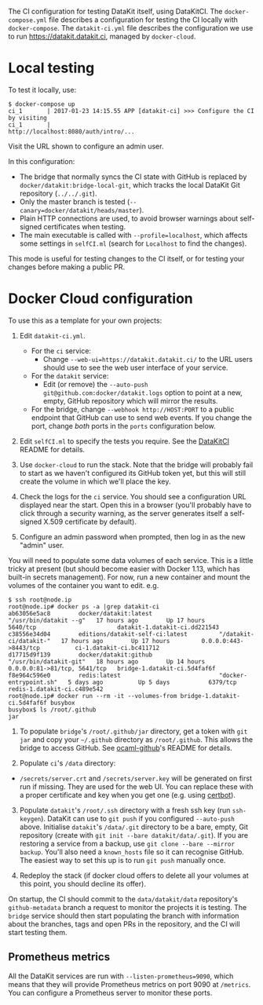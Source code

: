 The CI configuration for testing DataKit itself, using DataKitCI.
The `docker-compose.yml` file describes a configuration for testing the CI locally with `docker-compose`.
The `datakit-ci.yml` file describes the configuration we use to run <https://datakit.datakit.ci>, managed by `docker-cloud`.

# Local testing

To test it locally, use:

```
$ docker-compose up
ci_1       | 2017-01-23 14:15.55 APP [datakit-ci] >>> Configure the CI by visiting
ci_1       |                                      http://localhost:8080/auth/intro/...
```

Visit the URL shown to configure an admin user.

In this configuration:

- The bridge that normally syncs the CI state with GitHub is replaced by `docker/datakit:bridge-local-git`, which tracks the local DataKit Git repository (`../../.git`).
- Only the master branch is tested (`--canary=docker/datakit/heads/master`).
- Plain HTTP connections are used, to avoid browser warnings about self-signed certificates when testing.
- The main executable is called with `--profile=localhost`, which affects some settings in `selfCI.ml` (search for `Localhost` to find the changes).

This mode is useful for testing changes to the CI itself, or for testing your changes before making a public PR.


# Docker Cloud configuration

To use this as a template for your own projects:

1. Edit `datakit-ci.yml`.
   - For the `ci` service:
     - Change `--web-ui=https://datakit.datakit.ci/` to the URL users should use to see the web user interface of your service.
   - For the `datakit` service:
     - Edit (or remove) the `--auto-push git@github.com:docker/datakit.logs` option to point at a new, empty, GitHub repository
       which will mirror the results.
   - For the bridge, change `--webhook http://HOST:PORT` to a public endpoint that GitHub can use to send web events.
     If you change the port, change *both* ports in the `ports` configuration below.

2. Edit `selfCI.ml` to specify the tests you require. See the [DataKitCI][] README for details.

3. Use `docker-cloud` to run the stack. Note that the bridge will probably fail to start as we haven't configured its GitHub token yet, but this will still create the volume in which we'll place the key.

4. Check the logs for the `ci` service. You should see a configuration URL displayed near the start.
   Open this in a browser (you'll probably have to click through a security warning, as the server
   generates itself a self-signed X.509 certificate by default).

5. Configure an admin password when prompted, then log in as the new "admin" user.

You will need to populate some data volumes of each service. This is a little tricky at present (but should become easier with Docker 1.13, which has built-in secrets management). For now, run a new container and mount the volumes of the container you want to edit. e.g.

```
$ ssh root@node.ip
root@node.ip# docker ps -a |grep datakit-ci
ab63056e5ac8        docker/datakit:latest                   "/usr/bin/datakit --g"   17 hours ago        Up 17 hours         5640/tcp                       datakit-1.datakit-ci.dd221543
c38556e34d04        editions/datakit-self-ci:latest         "/datakit-ci/datakit-"   17 hours ago        Up 17 hours         0.0.0.0:443->8443/tcp          ci-1.datakit-ci.bc411712
d17715d9f139        docker/datakit:github                   "/usr/bin/datakit-git"   18 hours ago        Up 14 hours         0.0.0.0:81->81/tcp, 5641/tcp   bridge-1.datakit-ci.5d4faf6f
f8e964c596e0        redis:latest                            "docker-entrypoint.sh"   5 days ago          Up 5 days           6379/tcp                       redis-1.datakit-ci.c489e542
root@node.ip# docker run --rm -it --volumes-from bridge-1.datakit-ci.5d4faf6f busybox
busybox$ ls /root/.github
jar
```

1. To populate `bridge`'s `/root/.github/jar` directory,
   get a token with `git jar` and copy your `~/.github` directory as `/root/.github`.
   This allows the bridge to access GitHub. See [ocaml-github][]'s README for details.

2. Populate `ci`'s `/data` directory:
  - `/secrets/server.crt` and `/secrets/server.key` will be generated on first run if missing. They are used for the web UI. You can replace these with a proper certificate and key when you get one (e.g. using [certbot][]).

3. Populate `datakit`'s `/root/.ssh` directory with a fresh ssh key (run `ssh-keygen`).
   DataKit can use to `git push` if you configured `--auto-push` above.
   Initialise `datakit`'s `/data/.git` directory to be a bare, empty, Git repository (create with `git init --bare datakit/data/.git`).
   If you are restoring a service from a backup, use `git clone --bare --mirror backup`.
   You'll also need a `known_hosts` file so it can recognise GitHub. The easiest way to set this up is to run `git push` manually once.

4. Redeploy the stack (if docker cloud offers to delete all your volumes at this point, you should decline its offer).

On startup, the CI should commit to the `data/datakit/data` repository's `github-metadata` branch a request to monitor the projects it is testing.
The `bridge` service should then start populating the branch with information about the branches, tags and open PRs in the repository, and the CI will start testing them.

## Prometheus metrics

All the DataKit services are run with `--listen-prometheus=9090`, which means that they will provide Prometheus metrics on port 9090 at `/metrics`. You can configure a Prometheus server to monitor these ports.

[DataKitCI]: https://github.com/docker/datakit/tree/master/ci/self-ci
[ocaml-github]: https://github.com/mirage/ocaml-github
[certbot]: https://certbot.eff.org/
